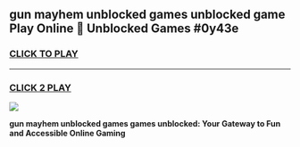 
## gun mayhem unblocked games unblocked game Play Online 👋 Unblocked Games #0y43e
<h3>
<a href="https://premium.freeplayer.one?title=gun_mayhem_unblocked_games&ref=21F">CLICK TO PLAY</a></h3>
<hr>

<h3>
<a href="https://premium.freeplayer.one?title=gun_mayhem_unblocked_games&ref=21F">CLICK 2 PLAY</a>
  
</h3>

<a href="https://premium.freeplayer.one?title=gun_mayhem_unblocked_games&ref=21F/"><img src="https://clearcache.store/games.png"></a>


**gun mayhem unblocked games games unblocked: Your Gateway to Fun and Accessible Online Gaming**
